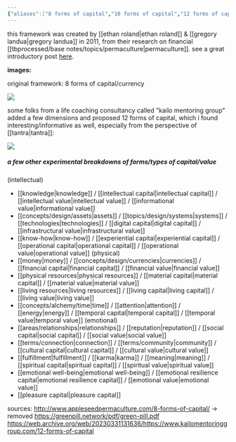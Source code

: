 ```yaml
---
{"aliases":["8 forms of capital","10 forms of capital","12 forms of capital","types of capital","8 types of capital","10 types of capital","12 types of capital","forms of value","8 forms of value","10 forms of value","12 forms of value","types of value","8 types of value","10 types of value","12 types of value"],"created in":"2022-02-12T11:31:45-03:00","last tended to":"2024-10-25T13:35:00-03:00","dg-publish":true,"tags":["framework","🌿","regen","economics","regenerativeeconomics"],"notestage":["🌿"],"permalink":"/models-and-frameworks/design/forms-of-capital/","dgPassFrontmatter":true,"created":"2022-02-12T11:31:45.742-03:00","updated":"2024-10-25T13:35:00.860-03:00"}
---
```


this framework was created by [[ethan roland\|ethan roland]] & [[gregory landua\|gregory landua]] in 2011, from their research on financial [[tbprocessed/base notes/topics/permaculture\|permaculture]]. see a great introductory post [here](http://www.appleseedpermaculture.com/wp-content/uploads/2011/04/8_Forms_of_Capital_PM68.pdf).

**images:**

original framework: 8 forms of capital/currency

<!--![8 forms of capital + currency - ethan roland & gregory landua.png|656](/img/user/images/models%20&%20frameworks/8%20forms%20of%20capital%20+%20currency%20-%20ethan%20roland%20&%20gregory%20landua.png)-->
![](https://i.imgur.com/BPVG9IJ.png)


some folks from a life coaching consultancy called "kailo mentoring group" added a few dimensions and proposed 12 forms of capital, which i found interesting/informative as well, especially from the perspective of [[tantra\|tantra]]:

<!--![12 forms of capital - kailo mentoring group.png|700](/img/user/images/models%20&%20frameworks/12%20forms%20of%20capital%20-%20kailo%20mentoring%20group.png)-->
![](https://i.imgur.com/m0G1NBN.png)


##### a few other experimental breakdowns of forms/types of capital/value

(intellectual)
- [[knowledge\|knowledge]] / [[intellectual capital\|intellectual capital]] / [[intellectual value\|intellectual value]] / [[informational value\|informational value]]
- [[concepts/design/assets\|assets]] / [[topics/design/systems\|systems]] / [[technologies\|technologies]] / [[digital capital\|digital capital]] / [[infrastructural value\|infrastructural value]]
- [[know-how\|know-how]] / [[experiential capital\|experiential capital]] / [[operational capital\|operational capital]] / [[operational value\|operational value]]
(physical)
- [[money\|money]] / [[concepts/design/currencies\|currencies]] / [[financial capital\|financial capital]] / [[financial value\|financial value]]
- [[physical resources\|physical resources]] / [[material capital\|material capital]] / [[material value\|material value]]
- [[living resources\|living resources]] / [[living capital\|living capital]] / [[living value\|living value]]
- [[concepts/alchemy/time\|time]] / [[attention\|attention]] / [[energy\|energy]] / [[temporal capital\|temporal capital]] / [[temporal value\|temporal value]]
(emotional)
- [[areas/relationships\|relationships]] / [[reputation\|reputation]] / [[social capital\|social capital]] / [[social value\|social value]]
- [[terms/connection\|connection]] / [[terms/community\|community]] / [[cultural capital\|cultural capital]] / [[cultural value\|cultural value]]
- [[fulfillment\|fulfillment]] / [[karma\|karma]] / [[meaning\|meaning]] / [[spiritual capital\|spiritual capital]] / [[spiritual value\|spiritual value]]
- [[emotional well-being\|emotional well-being]] / [[emotional resilience capital\|emotional resilience capital]] / [[emotional value\|emotional value]]
- [[pleasure capital\|pleasure capital]]

sources:
http://www.appleseedpermaculture.com/8-forms-of-capital/ -> removed
https://greenpill.network/pdf/green-pill.pdf
https://web.archive.org/web/20230331131636/https://www.kailomentoringgroup.com/12-forms-of-capital